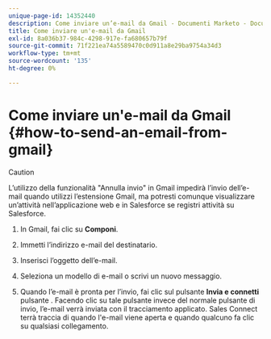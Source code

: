 ```yaml
---
unique-page-id: 14352440
description: Come inviare un’e-mail da Gmail - Documenti Marketo - Documentazione del prodotto
title: Come inviare un'e-mail da Gmail
exl-id: 8a036b37-984c-4298-917e-fa680657b79f
source-git-commit: 71f221ea74a5589470c0d911a8e29ba9754a34d3
workflow-type: tm+mt
source-wordcount: '135'
ht-degree: 0%

---
```


# Come inviare un&#39;e-mail da Gmail {#how-to-send-an-email-from-gmail}

>[!CAUTION]
>
>L’utilizzo della funzionalità &quot;Annulla invio&quot; in Gmail impedirà l’invio dell’e-mail quando utilizzi l’estensione Gmail, ma potresti comunque visualizzare un’attività nell’applicazione web e in Salesforce se registri attività su Salesforce.

1. In Gmail, fai clic su **Componi**.

1. Immetti l’indirizzo e-mail del destinatario.

1. Inserisci l’oggetto dell’e-mail.

1. Seleziona un modello di e-mail o scrivi un nuovo messaggio.

1. Quando l’e-mail è pronta per l’invio, fai clic sul pulsante **Invia e connetti** pulsante . Facendo clic su tale pulsante invece del normale pulsante di invio, l’e-mail verrà inviata con il tracciamento applicato. Sales Connect terrà traccia di quando l&#39;e-mail viene aperta e quando qualcuno fa clic su qualsiasi collegamento.
